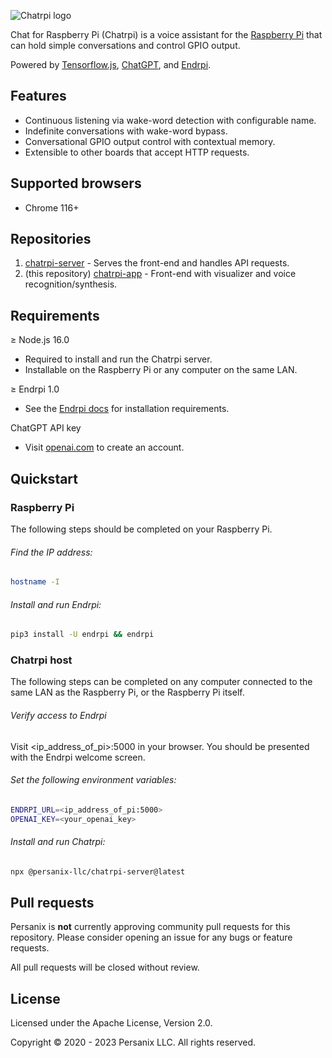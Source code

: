 ![Chatrpi logo](https://images.persanix.com/chatrpi/logo-padded.svg)

Chat for Raspberry Pi (Chatrpi) is a voice assistant for the [Raspberry Pi](https://raspberrypi.org)
that can hold simple conversations and control GPIO output.

Powered by [Tensorflow.js](https://www.tensorflow.org/js), [ChatGPT](https://openai.com/chatgpt),
and [Endrpi](https://endrpi.io/).

## Features

* Continuous listening via wake-word detection with configurable name.
* Indefinite conversations with wake-word bypass.
* Conversational GPIO output control with contextual memory.
* Extensible to other boards that accept HTTP requests.


## Supported browsers

* Chrome 116+ 


## Repositories

1. [chatrpi-server](https://github.com/persanix-llc/chatrpi-server) - Serves the front-end and handles API requests.
2. (this repository) [chatrpi-app](https://github.com/persanix-llc/chatrpi-app) - Front-end with visualizer and voice
   recognition/synthesis.


## Requirements

≥ Node.js 16.0

* Required to install and run the Chatrpi server.
* Installable on the Raspberry Pi or any computer on the same LAN.

≥ Endrpi 1.0

* See the [Endrpi docs](https://endrpi.io/#quickstart) for installation requirements.

ChatGPT API key

* Visit [openai.com](https://openai.com/) to create an account.

## Quickstart

### Raspberry Pi

The following steps should be completed on your Raspberry Pi.

###### Find the IP address:

```bash
hostname -I
```

###### Install and run Endrpi:

```bash
pip3 install -U endrpi && endrpi
```

### Chatrpi host

The following steps can be completed on any computer connected to the same LAN as the Raspberry Pi,
or the Raspberry Pi itself.

###### Verify access to Endrpi

Visit <ip_address_of_pi>:5000 in your browser.
You should be presented with the Endrpi welcome screen.

###### Set the following environment variables:

```bash
ENDRPI_URL=<ip_address_of_pi:5000>
OPENAI_KEY=<your_openai_key>
```

###### Install and run Chatrpi:

```bash
npx @persanix-llc/chatrpi-server@latest
```

## Pull requests

Persanix is **not** currently approving community pull requests for this repository.
Please consider opening an issue for any bugs or feature requests.

All pull requests will be closed without review.

## License

Licensed under the Apache License, Version 2.0.

Copyright &copy; 2020 - 2023 Persanix LLC. All rights reserved.
